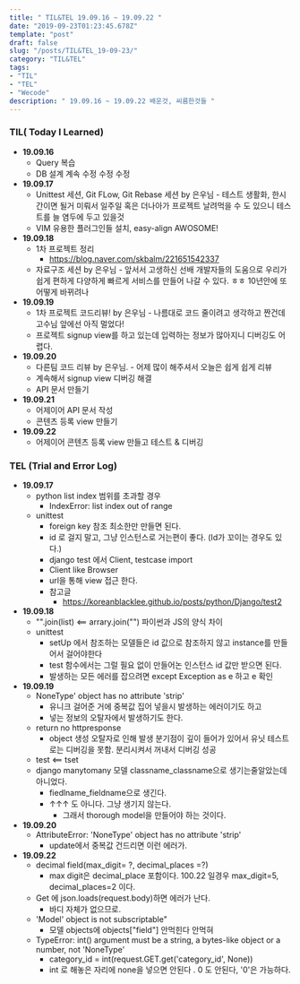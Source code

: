 ```yaml
---
title: " TIL&TEL 19.09.16 ~ 19.09.22 "
date: "2019-09-23T01:23:45.678Z"
template: "post"
draft: false
slug: "/posts/TIL&TEL_19-09-23/"
category: "TIL&TEL"
tags:
- "TIL"
- "TEL"
- "Wecode"
description: " 19.09.16 ~ 19.09.22 배운것, 씨름한것들 "
---
```



### TIL( Today I Learned)

- **19.09.16**
  - Query 복습 
  - DB 설계 계속 수정 수정 수정 
- **19.09.17**
  - Unittest 세션, Git FLow, Git Rebase 세션 by 은우님 - 테스트 생활화, 한시간이면 될거 미뤄서 일주일 혹은 더나아가 프로젝트 날려먹을 수 도 있으니 테스트를 늘 염두에 두고 있을것
  - VIM 유용한 플러그인들 설치, easy-align AWOSOME! 
- **19.09.18**
  - 1차 프로젝트 정리
    - https://blog.naver.com/skbalm/221651542337
  - 자료구조 세션 by 은우님 - 앞서서 고생하신 선배 개발자들의 도움으로 우리가 쉽게 편하게 다양하게 빠르게 서비스를 만들어 나갈 수 있다. ㅎㅎ 10년안에 또 어떻게 바뀌려나 
- **19.09.19**
  - 1차 프로젝트 코드리뷰! by 은우님 - 나름대로 코드 줄이려고 생각하고 짠건데 고수님 앞에선 아직 멀었다! 
  - 프로젝트 signup view를 하고 있는데 입력하는 정보가 많아지니 디버깅도 어렵다. 
- **19.09.20**
  - 다른팀 코드 리뷰 by 은우님. - 어제 많이 해주셔서 오늘은 쉽게 쉽게 리뷰 
  - 계속해서 signup view 디버깅 해결
  - API 문서 만들기 
- **19.09.21**
  - 어제이어 API 문서 작성 
  - 콘텐츠 등록 view 만들기 
- **19.09.22**
  - 어제이어 콘텐츠 등록 view 만들고 테스트 & 디버깅 

### TEL (Trial and Error Log)

- **19.09.17**
  - python list index 범위를 초과할 경우
    - IndexError: list index out of range
  - unittest
    - foreign key 참조 최소한만 만들면 된다. 
    - id 로 걸지 말고, 그냥 인스턴스로 거는편이 좋다. (Id가 꼬이는 경우도 있다.) 
    - django test 에서 Client, testcase import
    - Client like Browser 
    - url을 통해 view 접근 한다. 
    - 참고글
      - https://koreanblacklee.github.io/posts/python/Django/test2
- **19.09.18**
  - "".join(list) <== arrary.join("") 파이썬과 JS의 양식 차이 
  - unittest 
    - setUp 에서 참조하는 모델들은 id 값으로 참조하지 않고 instance를 만들어서 걸어야한다 
    - test 함수에서는 그럴 필요 없이 만들어논 인스턴스 id 값만 받으면 된다.
    - 발생하는 모든 에러를 잡으려면 except Exception as  e 하고 e 확인 
- **19.09.19**
  - NoneType' object has no attribute 'strip'
    - 유니크 걸어준 거에 중복값 집어 넣을시 발생하는 에러이기도 하고 
    - 넣는 정보의 오탈자에서 발생하기도 한다.  
  - return no httpresponse
    - object 생성 오탈자로 인해 발생 분기점이 깊이 들어가 있어서 유닛 테스트로는 디버깅을 못함. 분리시켜서 꺼내서 디버깅 성공 
  - test <== tset
  - django manytomany 모델 classname_classname으로 생기는줄알았는데 아니었다.
    - fiedlname_fieldname으로 생긴다. 
    - ↑↑↑ 도 아니다. 그냥 생기지 않는다. 
      - 그래서 thorough model을 만들어야 하는 것이다. 
- **19.09.20**
  - AttributeError: 'NoneType' object has no attribute 'strip' 
    - update에서 중복값 건드리면 이런 에러가. 
- **19.09.22**
  - decimal field(max_digit= ?, decimal_places =?)
    - max digit은 decimal_place 포함이다. 100.22 일경우 max_digit=5, decimal_places=2 이다. 
  - Get 에 json.loads(request.body)하면 에러가 난다.
    - 바디 자체가 없으므로.
  - 'Model' object is not subscriptable"
    - 모델 objects에 objects["field"] 안먹힌다 안먹혀
  - TypeError: int() argument must be a string, a bytes-like object or a number, not 'NoneType'
    - category_id = int(request.GET.get('category_id', None)) 
    - int 로 해놓은 자리에 none을 넣으면 안된다 . 0 도 안된다, '0'은 가능하다.
